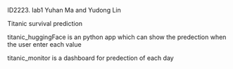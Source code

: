 ID2223. lab1 Yuhan Ma and Yudong Lin

Titanic survival prediction

titanic_huggingFace is an python app which can show the predection when the user enter each value

titanic_monitor is a dashboard for predection of each day
